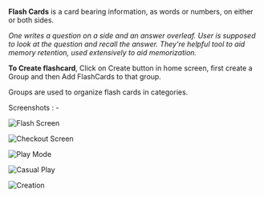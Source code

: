 **Flash Cards** is a card bearing information, as words or numbers, on either or both sides.

_One writes a question on a side and an answer overleaf. User is supposed to look at the question and recall the answer._
_They're helpful tool to aid memory retention, used extensively to aid memorization._


**To Create flashcard**, Click on Create button in home screen, first create a Group and then Add FlashCards to that group.

Groups are used to organize flash cards in categories.


Screenshots : - 

![Flash Screen](https://github.com/llGOKUll/Flash-Cards/blob/master/Images/Flash%20Screen.png)

![Checkout Screen](https://github.com/llGOKUll/Flash-Cards/blob/master/Images/Checkout.png)

![Play Mode](https://github.com/llGOKUll/Flash-Cards/blob/master/Images/Play%20mode.png)

![Casual Play](https://github.com/llGOKUll/Flash-Cards/blob/master/Images/casual.gif)

![Creation](https://github.com/llGOKUll/Flash-Cards/blob/master/Images/group_fc_creation.gif)




